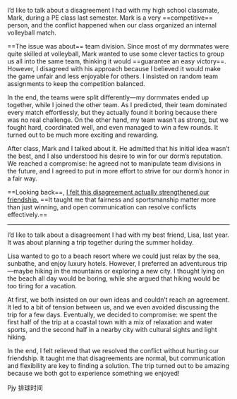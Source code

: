 I’d like to talk about a disagreement I had with my high school classmate, Mark, during a PE class last semester. Mark is a very ==competitive== person, and the conflict happened when our class organized an internal volleyball match.

==The issue was about== team division. Since most of my dormmates were quite skilled at volleyball, Mark wanted to use some clever tactics to group us all into the same team, thinking it would ==guarantee an easy victory==. However, I disagreed with his approach because I believed it would make the game unfair and less enjoyable for others. I insisted on random team assignments to keep the competition balanced.

In the end, the teams were split differently—my dormmates ended up together, while I joined the other team. As I predicted, their team dominated every match effortlessly, but they actually found it boring because there was no real challenge. On the other hand, my team wasn’t as strong, but we fought hard, coordinated well, and even managed to win a few rounds. It turned out to be much more exciting and rewarding.

After class, Mark and I talked about it. He admitted that his initial idea wasn’t the best, and I also understood his desire to win for our dorm’s reputation. We reached a compromise: he agreed not to manipulate team divisions in the future, and I agreed to put in more effort to strive for our dorm’s honor in a fair way.

==Looking back==, <u>I felt this disagreement actually strengthened our friendship.</u> ==It taught me that fairness and sportsmanship matter more than just winning, and open communication can resolve conflicts effectively.==

---
I’d like to talk about a disagreement I had with my best friend, Lisa, last year. It was about planning a trip together during the summer holiday.

Lisa wanted to go to a beach resort where we could just relax by the sea, sunbathe, and enjoy luxury hotels. However, I preferred an adventurous trip—maybe hiking in the mountains or exploring a new city. I thought lying on the beach all day would be boring, while she argued that hiking would be too tiring for a vacation.

At first, we both insisted on our own ideas and couldn’t reach an agreement. It led to a bit of tension between us, and we even avoided discussing the trip for a few days. Eventually, we decided to compromise: we spent the first half of the trip at a coastal town with a mix of relaxation and water sports, and the second half in a nearby city with cultural sights and light hiking.

In the end, I felt relieved that we resolved the conflict without hurting our friendship. It taught me that disagreements are normal, but communication and flexibility are key to finding a solution. The trip turned out to be amazing because we both got to experience something we enjoyed!

Pjy
排球时间